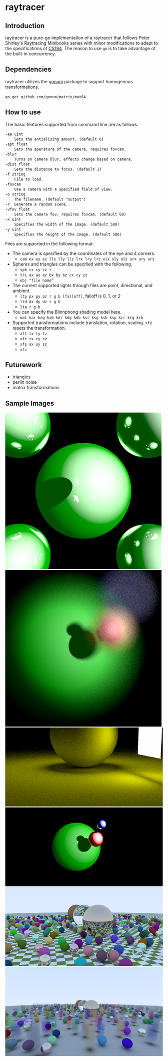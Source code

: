 # raytracer
## Introduction
raytracer is a pure-go implementation of a raytracer that follows Peter Shirley's Raytracing Minibooks series with minor modifications to adapt to the specifications of [CS184](http://inst.eecs.berkeley.edu/~cs184/fa16/assignments/as2/assignment-02.pdf). The reason to use `go` is to take advantage of the built-in concurrency.

## Dependencies
raytracer utilizes the [gonum](github.com/gonum/matrix/) package to support homogenous transformations.

`go get github.com/gonum/matrix/mat64`

## How to use
The basic features supported from command line are as follows.

```Shell
-aa uint
    Sets the antialising amount. (default 8)
-apt float
    Sets the aperature of the camera, requires fovcam.
-blur
    Turns on camera blur, effects change based on camera.
-dist float
    Sets the distance to focus. (default 1)
-f string
    File to load.
-fovcam
    Use a camera with a specified field of view.
-o string
    The filename. (default "output")
-r	Generate a random scene.
-vfov float
    Sets the camera fov, requires fovcam. (default 60)
-x uint
    Specifies the width of the image. (default 500)
-y uint
    Specifies the height of the image. (default 500)
```

Files are supported in the following format:
* The camera is specified by the coordinates of the eye and 4 corners.
  * `cam ex ey ez llx lly llz lrx lry lrz ulx uly ulz urx ury urz`
* Spheres and triangles can be specified with the following.
  * `sph cx cy cz r`
  * `tri ax ay az bx by bz cx cy cz`
  * `obj "file name”`
* The current supported lights through files are point, directional, and ambient.
  * `ltp px py pz r g b [falloff]`, falloff is 0, 1, or 2
  * `ltd dx dy dz r g b`
  * `lta r g b`
* You can specify the Blinnphong shading model here.
  * `mat kar kag kab kdr kdg kdb ksr ksg ksb ksp krr krg krb`
* Supported transformations include translation, rotation, scaling. `xfz` resets the transformation.
  * `xft tx ty tz`
  * `xfr rx ry rz`
  * `xfs sx sy sz`
  * `xfz`

## Futurework
* triangles
* perlin noise
* matrix transformations

## Sample Images
![shiny]
![blur]
![arealight]
![wide]
![checkered]
![stress]

[shiny]: sample/shiny.png
[blur]: sample/blur.png
[arealight]: sample/area_light.png
[wide]: sample/wide_view.png
[checkered]: sample/checkered.png
[stress]: sample/stress.png
